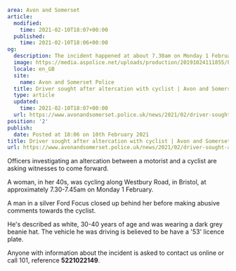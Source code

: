 ```yaml
area: Avon and Somerset
article:
  modified:
    time: 2021-02-10T18:07+00:00
  published:
    time: 2021-02-10T18:06+00:00
og:
  description: The incident happened at about 7.30am on Monday 1 February in Westbury Road.
  image: https://media.aspolice.net/uploads/production/20191024111855/Police-appeal-officersd.jpg
  locale: en_GB
  site:
    name: Avon and Somerset Police
  title: Driver sought after altercation with cyclist | Avon and Somerset Police
  type: article
  updated:
    time: 2021-02-10T18:07+00:00
  url: https://www.avonandsomerset.police.uk/news/2021/02/driver-sought-after-altercation-with-cyclist/
position: '2'
publish:
  date: Posted at 18:06 on 10th February 2021
title: Driver sought after altercation with cyclist | Avon and Somerset Police
url: https://www.avonandsomerset.police.uk/news/2021/02/driver-sought-after-altercation-with-cyclist/
```

Officers investigating an altercation between a motorist and a cyclist are asking witnesses to come forward.

A woman, in her 40s, was cycling along Westbury Road, in Bristol, at approximately 7.30-7.45am on Monday 1 February.

A man in a silver Ford Focus closed up behind her before making abusive comments towards the cyclist.

He's described as white, 30-40 years of age and was wearing a dark grey beanie hat. The vehicle he was driving is believed to be have a '53' licence plate.

Anyone with information about the incident is asked to contact us online or call 101, reference **5221022149**.
